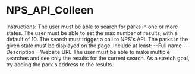 # NPS_API_Colleen

Instructions: 
The user must be able to search for parks in one or more states.
The user must be able to set the max number of results, with a default of 10.
The search must trigger a call to NPS's API.
The parks in the given state must be displayed on the page. Include at least:
--Full name
--Description
--Website URL
The user must be able to make multiple searches and see only the results for the current search.
As a stretch goal, try adding the park's address to the results.
